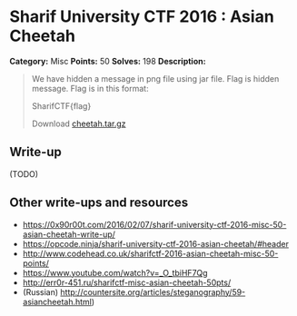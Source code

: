 # Sharif University CTF 2016 : Asian Cheetah

**Category:** Misc
**Points:** 50
**Solves:** 198
**Description:**

> We have hidden a message in png file using jar file. Flag is hidden message. Flag is in this format:
>
> SharifCTF{flag}
>
> Download [cheetah.tar.gz](./cheetah.tar.gz)


## Write-up

(TODO)

## Other write-ups and resources

* <https://0x90r00t.com/2016/02/07/sharif-university-ctf-2016-misc-50-asian-cheetah-write-up/>
* <https://opcode.ninja/sharif-university-ctf-2016-asian-cheetah/#header>
* <http://www.codehead.co.uk/sharifctf-2016-asian-cheetah-misc-50-points/>
* <https://www.youtube.com/watch?v=_O_tbiHF7Qg>
* <http://err0r-451.ru/sharifctf-misc-asian-cheetah-50pts/>
* (Russian) http://countersite.org/articles/steganography/59-asiancheetah.html)
